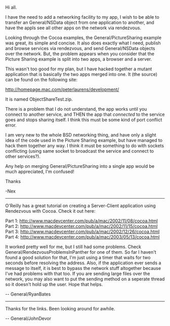 Hi all.

I have the need to add a networking facility to my app, I wish to be able to transfer an General/NSData object from one application to another, and have the appls see all other apps on the network via rendezvous.

Looking through the Cocoa examples, the General/PictureSharing example was great, its simple and concise. It also does exactly what I need, publish and browse services via rendezvous, and send General/NSData objects over the network. But, the problem appears when you consider that the Picture Sharing example is split into two apps, a browser and a server.

This wasn't too good for my plan, but I have hacked together a mutant application that is basically the two apps merged into one. It (the source) can be found on the following site:

http://homepage.mac.com/peterlaurens/development/

It is named ObjectShareTest.zip.

There is a problem that I do not understand, the app works until you connect to another service, and THEN the app that *connected* to the service goes and stops sharing itself. I think this must be some kind of port conflict error. 

I am very new to the whole BSD networking thing, and have only a slight idea of the code used in the Picture Sharing example, but have managed to hack them together any way. I think it must be something to do with sockets conflicting (using same socket to broadcast the service and connect to other services?).

Any help on merging General/PictureSharing into a single app would be much appreciated, I'm confused!

Thanks

-Nex

----

O'Reilly has a great tutorial on creating a Server-Client application using Rendezvous with Cocoa. Check it out here:

Part 1: http://www.macdevcenter.com/pub/a/mac/2002/11/08/cocoa.html
Part 2: http://www.macdevcenter.com/pub/a/mac/2002/11/15/cocoa.html
Part 3: http://www.macdevcenter.com/pub/a/mac/2002/12/26/cocoa.html
Part 4: http://www.macdevcenter.com/pub/a/mac/2003/05/13/cocoa.html

It worked pretty well for me, but I still had some problems. Check General/RendezvousProblemsInPanther for one of them. So far I haven't found a good solution for that, I'm just using a timer that waits for two seconds before resolving the address. Also, if the application ever sends a message to itself, it is best to bypass the network stuff altogether because I've had problems with that too. If you are sending large files over the network, you may also want to put the sending method on a seperate thread so it doesn't hold up the user. Hope that helps.

-- General/RyanBates

----

Thanks for the links. Been looking around for awhile.

-- General/JohnDevor